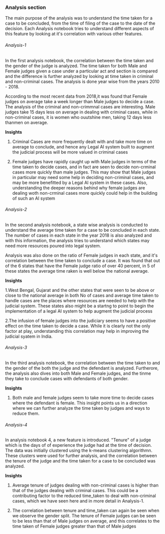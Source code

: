 ### Analysis section
The main purpose of the analysis was to understand the time taken for a case to be concluded, from the time of filing of the case to the date of the decision. Each Analysis notebook tries to understand different aspects of this feature by looking at it's correlation with various other features. 

###### Analysis-1
In the first analysis notebook, the correlation between the time taken and the gender of the judge is analyzed. The time taken for both Male and Female judges given a case under a particular act and section is compared and the difference is further analyzed by looking at time taken in criminal and non-criminal cases. The analysis is done year wise from the years 2010 - 2018.

According to the most recent data from 2018,it was found that Female judges on average take a week longer than Male judges to decide a case. The analysis of the criminal and non-crimmnal cases are interesting. Male judges take 15 days less on average in dealing with criminal cases, while in non-criminal cases, it is women who ouutshine men, taking 12 days less thanmen on average. 

**Insights**
1. Criminal Cases are more frequently dealt with and take more time on average to conclude, and hence any Legal AI system built to augment the judicial process will be more valued in criminal cases

2. Female judges have rapidly caught up with Male judges in terms of the time taken to decide cases, and in fact are seen to decide non-crminal cases more quickly than male judges. This may show that Male judges in particular may need some help in deciding non-criminal cases, and may be more benefitted by a Legal AI system in these cases. Also, understanding the deeper reasons behind why female judges are dealing woth non-crminal cases more quickly could help in the building of such an AI system

###### Analysis-2
In the second analysis notebook, a state wise analysis is conducted to understand the average time taken for a case to be concluded in each state. The number of cases in each state in the year 2018 is also analyzed and with this information, the analysis tries to understand which states may need more resources poured into legal system.

Analysis was also done on the ratio of Female judges in each state, and it's correlation between the time taken to conclude a case. It was found that out of the 6 states that have the Female judge ratio of over 40 percent, in 5 of these states the average time raken is well below the national average.

**Insights**

1.West Bengal, Gujarat and the other states that were seen to be above or close to the national average in both No of cases and average time taken to handle cases are the places where resources are needed to help with the judicial system. These states also might be a startng to point to begin the implementation of a legal AI system to help augment the judicial process

2.The infusion of female judges into the judiciary seems to have a positive effect on the time taken to decide a case. While it is clearly not the only factor at play, understanding this correlation may help in improving the judicial syatem in India.

###### Analysis-3
In the third analysis notebook, the correlation between the time taken to and the gender of the both the judge and the defendant is analyzed. Furtherore, the analysis also dives into both Male and Female judges, and the tinme they take to conclude cases with defendants of both gender.

**Insights**
1. Both male and female judges seem to take more time to decide cases where the defendant is female. This insight points us in a direction where we can further analyze the time taken by judges and ways to reduce them.


###### Analysis-4
In analysis notebook 4, a new feature is introduced. "Tenure" of a judge which is the days of of experience the judge had at the time of decision.  The data was initially clustered using the k-means clustering algorithmn. These clusters were used for further analysis, and the correlation between the tenure of the judge and the time taken for a case to be concluded was analyzed.

**Insights**
1. Average tenure of judges dealing with non-criminal cases is higher than that of the judges dealing with criminal cases. This could be a contributing factor to the reduced time_taken to deal with non-criminal cases, which we have seen here and in more detail in Analysis-1.

2. The correlation between tenure and time_taken can again be seen when we observe the gender split. The tenure of Female judges can be seen to be less than that of Male judges on average, and this correlates to the time taken of Female judges greater than that of Male judges